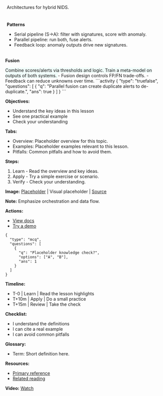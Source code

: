 <card class="mb-8">

<div style="padding:5px; border-radius:12px; max-width:800px; margin:auto; text-align:justify;">

Architectures for hybrid NIDS.

</div>

</card>

<card class="mb-8">

<div style="padding:5px; border-radius:12px; max-width:800px; margin:auto; text-align:justify;">

**Patterns**

- Serial pipeline (S→A): filter with signatures, score with anomaly.
- Parallel pipeline: run both, fuse alerts.
- Feedback loop: anomaly outputs drive new signatures.

</div>

</card>

<card style="background:#F0FDFA;">

**Fusion**

<accordion title="Rule-based" open="false">
Combine scores/alerts via thresholds and logic.
</accordion>

<accordion title="Learning-based" open="false">
Train a meta-model on outputs of both systems.
</accordion>

</card>

<key-points>
- Fusion design controls FP/FN trade-offs.
- Feedback can reduce unknowns over time.
</key-points>

<accordion title="Activity — true/false" open="true" class="mb-8">
```activity
{
  "type": "truefalse",
  "questions": [
    { "q": "Parallel fusion can create duplicate alerts to de-duplicate.", "ans": true }
  ]
}
```
</accordion>

**Objectives:**

- Understand the key ideas in this lesson
- See one practical example
- Check your understanding

**Tabs:**

- Overview: Placeholder overview for this topic.
- Examples: Placeholder examples relevant to this lesson.
- Pitfalls: Common pitfalls and how to avoid them.

**Steps:**

1. Learn - Read the overview and key ideas.
2. Apply - Try a simple exercise or scenario.
3. Verify - Check your understanding.

**Image:** [Placeholder](https://via.placeholder.com/960x400)
| Visual placeholder
| [Source](https://via.placeholder.com)

**Note:** Emphasize orchestration and data flow.

**Actions:**

- [View docs](https://example.com/docs)
- [Try a demo](https://example.com/demo)

```activity
{
  "type": "mcq",
  "questions": [
    {
      "q": "Placeholder knowledge check?",
      "options": ["A", "B"],
      "ans": 1
    }
  ]
}
```

**Timeline:**

- T-0 | Learn | Read the lesson highlights
- T+10m | Apply | Do a small practice
- T+15m | Review | Take the check

**Checklist:**

- I understand the definitions
- I can cite a real example
- I can avoid common pitfalls

**Glossary:**

- Term: Short definition here.

**Resources:**

- [Primary reference](https://example.com/reference)
- [Related reading](https://example.com/related)

**Video:** [Watch](https://www.youtube.com/embed/VIDEO_ID)
